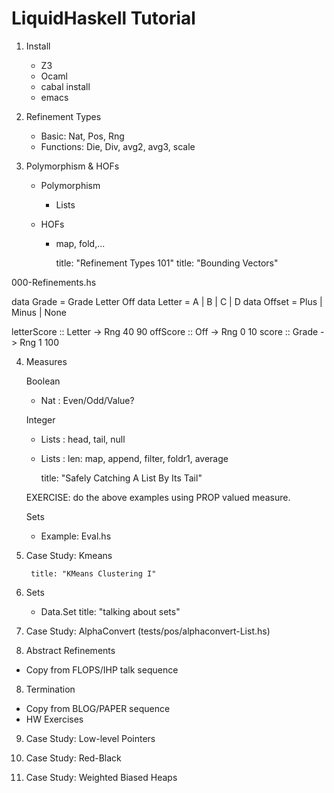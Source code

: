 # LiquidHaskell Tutorial

1. Install
   + Z3
   + Ocaml
   + cabal install
   + emacs

2. Refinement Types
   + Basic: Nat, Pos, Rng
   + Functions: Die, Div, avg2, avg3, scale

3. Polymorphism & HOFs

   + Polymorphism
	 + Lists
	 
   + HOFs
	 + map, fold,...

		title: "Refinement Types 101"
		title: "Bounding Vectors"

000-Refinements.hs

data Grade  = Grade Letter Off
data Letter = A | B | C | D
data Offset = Plus | Minus | None 

letterScore :: Letter -> Rng 40 90
offScore    :: Off    -> Rng 0  10
score       :: Grade  -> Rng 1  100

4. Measures

	Boolean
	+ Nat   : Even/Odd/Value?

	Integer
	+ Lists : head, tail, null
	+ Lists : len: map, append, filter, foldr1, average
   
		title: "Safely Catching A List By Its Tail"

	EXERCISE: do the above examples using PROP valued measure.
	
	Sets
   + Example: Eval.hs
	
5. Case Study: Kmeans

		title: "KMeans Clustering I"

5. Sets
   + Data.Set
	    title: "talking about sets"

   
6. Case Study: AlphaConvert (tests/pos/alphaconvert-List.hs) 

7. Abstract Refinements
  + Copy from FLOPS/IHP talk sequence

8. Termination
  + Copy from BLOG/PAPER sequence
  + HW Exercises


9. Case Study: Low-level Pointers

10. Case Study: Red-Black

11. Case Study: Weighted Biased Heaps
